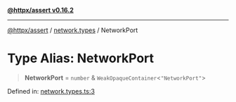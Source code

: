 [**@httpx/assert v0.16.2**](../../README.md)

***

[@httpx/assert](../../README.md) / [network.types](../README.md) / NetworkPort

# Type Alias: NetworkPort

> **NetworkPort** = `number` & `WeakOpaqueContainer`\<`"NetworkPort"`\>

Defined in: [network.types.ts:3](https://github.com/belgattitude/httpx/blob/4dae8c09c15139f4a822e2110336093570f143a3/packages/assert/src/network.types.ts#L3)
